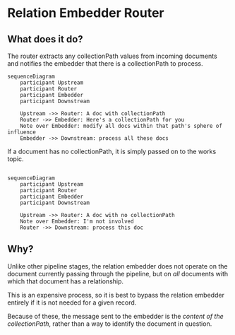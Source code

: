 # Relation Embedder Router
## What does it do?

The router extracts any collectionPath values from incoming documents and notifies the embedder that there is a 
collectionPath to process.

```mermaid
sequenceDiagram
    participant Upstream
    participant Router
    participant Embedder
    participant Downstream

    Upstream ->> Router: A doc with collectionPath
    Router ->> Embedder: Here's a collectionPath for you
    Note over Embedder: modify all docs within that path's sphere of influence 
    Embedder ->> Downstream: process all these docs
```

If a document has no collectionPath, it is simply passed on to the works topic.
```mermaid

sequenceDiagram
    participant Upstream
    participant Router
    participant Embedder
    participant Downstream

    Upstream ->> Router: A doc with no collectionPath
    Note over Embedder: I'm not involved
    Router ->> Downstream: process this doc

```

## Why?

Unlike other pipeline stages, the relation embedder does not operate on the document currently 
passing through the pipeline, but on *all* documents with which that document has a relationship.

This is an expensive process, so it is best to bypass the relation embedder entirely if it is not
needed for a given record.

Because of these, the message sent to the embedder is the *content of the collectionPath*, rather 
than a way to identify the document in question.
